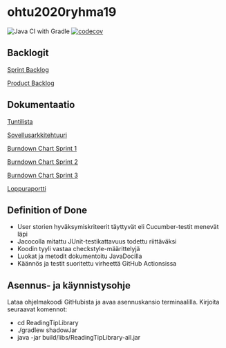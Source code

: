 # ohtu2020ryhma19
 
![Java CI with Gradle](https://github.com/Muisku/ohtu2020ryhma19/workflows/Java%20CI%20with%20Gradle/badge.svg) [![codecov](https://codecov.io/gh/Muisku/ohtu2020ryhma19/branch/main/graph/badge.svg?token=QMLVKZ8YSP)](https://codecov.io/gh/Muisku/ohtu2020ryhma19)

## Backlogit

[Sprint Backlog](https://github.com/Muisku/ohtu2020ryhma19/projects/5)

[Product Backlog](https://github.com/Muisku/ohtu2020ryhma19/projects/2)


## Dokumentaatio

[Tuntilista](https://github.com/Muisku/ohtu2020ryhma19/blob/main/Dokumentaatio/Tunnit.md)

[Sovellusarkkitehtuuri](Dokumentaatio/Sovellusarkkitehtuuri.md)

[Burndown Chart Sprint 1](https://github.com/Muisku/ohtu2020ryhma19/blob/main/Dokumentaatio/BurndownSprint1.png)

[Burndown Chart Sprint 2](https://github.com/Muisku/ohtu2020ryhma19/blob/main/Dokumentaatio/sprint2burn.PNG)

[Burndown Chart Sprint 3](https://docs.google.com/spreadsheets/d/e/2PACX-1vSdsNKufE5Dd_4WWoj46Bs-2fNq0CBqKXBNrG_Jw79fHXEye1ZnJzs5GV7_Rdo17IiIDtWc2SQMU24S/pubchart?oid=1423343708&format=image)

[Loppuraportti](https://docs.google.com/document/d/1J5cjT6C20a7dWlv-gvomL_tHrREXjQrrUSJl6CV3t8I/edit?usp=sharing)

## Definition of Done

* User storien hyväksymiskriteerit täyttyvät eli Cucumber-testit menevät läpi
* Jacocolla mitattu JUnit-testikattavuus todettu riittäväksi
* Koodin tyyli vastaa checkstyle-määrittelyjä
* Luokat ja metodit dokumentoitu JavaDocilla
* Käännös ja testit suoritettu virheettä GitHub Actionsissa

## Asennus- ja käynnistysohje

Lataa ohjelmakoodi GitHubista ja avaa asennuskansio terminaalilla. Kirjoita seuraavat komennot:
* cd ReadingTipLibrary
* ./gradlew shadowJar
* java -jar build/libs/ReadingTipLibrary-all.jar


